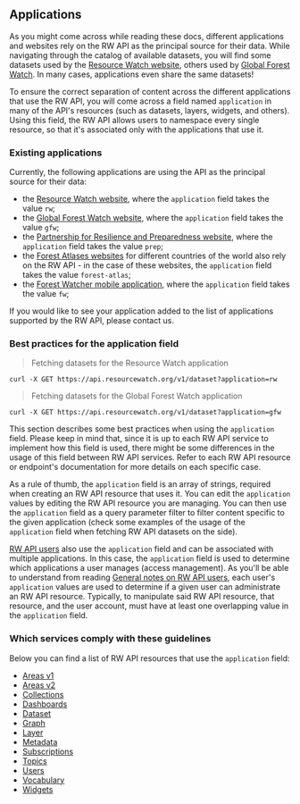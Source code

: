 ## Applications

As you might come across while reading these docs, different applications and websites rely on the RW API as the principal source for their data. While navigating through the catalog of available datasets, you will find some datasets used by the [Resource Watch website](https://resourcewatch.org/), others used by [Global Forest Watch](https://www.globalforestwatch.org/). In many cases, applications even share the same datasets!

To ensure the correct separation of content across the different applications that use the RW API, you will come across a field named `application` in many of the API's resources (such as datasets, layers, widgets, and others). Using this field, the RW API allows users to namespace every single resource, so that it's associated only with the applications that use it.

### Existing applications

Currently, the following applications are using the API as the principal source for their data:

* the [Resource Watch website](https://resourcewatch.org/), where the `application` field takes the value `rw`;
* the [Global Forest Watch website](https://www.globalforestwatch.org/), where the `application` field takes the value `gfw`;
* the [Partnership for Resilience and Preparedness website](https://prepdata.org/), where the `application` field takes the value `prep`;
* the [Forest Atlases websites](https://www.wri.org/our-work/project/forest-atlases) for different countries of the world also rely on the RW API - in the case of these websites, the `application` field takes the value `forest-atlas`;
* the [Forest Watcher mobile application](https://forestwatcher.globalforestwatch.org/), where the `application` field takes the value `fw`;

If you would like to see your application added to the list of applications supported by the RW API, please contact us.

### Best practices for the application field

> Fetching datasets for the Resource Watch application

```shell
curl -X GET https://api.resourcewatch.org/v1/dataset?application=rw
```

> Fetching datasets for the Global Forest Watch application

```shell
curl -X GET https://api.resourcewatch.org/v1/dataset?application=gfw
```

This section describes some best practices when using the `application` field. Please keep in mind that, since it is up to each RW API service to implement how this field is used, there might be some differences in the usage of this field between RW API services. Refer to each RW API resource or endpoint's documentation for more details on each specific case.

As a rule of thumb, the `application` field is an array of strings, required when creating an RW API resource that uses it. You can edit the `application` values by editing the RW API resource you are managing. You can then use the `application` field as a query parameter filter to filter content specific to the given application (check some examples of the usage of the `application` field when fetching RW API datasets on the side).

[RW API users](/index-rw.html#user-management) also use the `application` field and can be associated with multiple applications. In this case, the `application` field is used to determine which applications a user manages (access management). As you'll be able to understand from reading [General notes on RW API users](#general-notes-on-rw-api-users), each user's `application` values are used to determine if a given user can administrate an RW API resource. Typically, to manipulate said RW API resource, that resource, and the user account, must have at least one overlapping value in the `application` field.

### Which services comply with these guidelines

Below you can find a list of RW API resources that use the `application` field:

* [Areas v1](/index-rw.html#areas)
* [Areas v2](/index-rw.html#areas-v2)
* [Collections](/index-rw.html#collections)
* [Dashboards](/index-rw.html#dashboard)
* [Dataset](/index-rw.html#dataset6)
* [Graph](/index-rw.html#graph)
* [Layer](/index-rw.html#layer8)
* [Metadata](/index-rw.html#metadata14)
* [Subscriptions](/index-rw.html#subscriptions)
* [Topics](/index-rw.html#topic)
* [Users](/index-rw.html#user-management)
* [Vocabulary](/index-rw.html#vocabulary-and-tags)
* [Widgets](/index-rw.html#widget9)